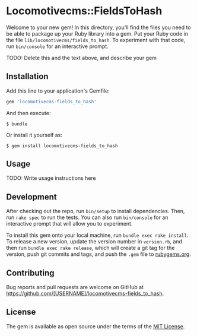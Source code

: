 # Locomotivecms::FieldsToHash

Welcome to your new gem! In this directory, you'll find the files you need to be able to package up your Ruby library into a gem. Put your Ruby code in the file `lib/locomotivecms/fields_to_hash`. To experiment with that code, run `bin/console` for an interactive prompt.

TODO: Delete this and the text above, and describe your gem

## Installation

Add this line to your application's Gemfile:

```ruby
gem 'locomotivecms-fields_to_hash'
```

And then execute:

    $ bundle

Or install it yourself as:

    $ gem install locomotivecms-fields_to_hash

## Usage

TODO: Write usage instructions here

## Development

After checking out the repo, run `bin/setup` to install dependencies. Then, run `rake spec` to run the tests. You can also run `bin/console` for an interactive prompt that will allow you to experiment.

To install this gem onto your local machine, run `bundle exec rake install`. To release a new version, update the version number in `version.rb`, and then run `bundle exec rake release`, which will create a git tag for the version, push git commits and tags, and push the `.gem` file to [rubygems.org](https://rubygems.org).

## Contributing

Bug reports and pull requests are welcome on GitHub at https://github.com/[USERNAME]/locomotivecms-fields_to_hash.

## License

The gem is available as open source under the terms of the [MIT License](https://opensource.org/licenses/MIT).
